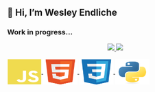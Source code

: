 ## 👋 Hi, I’m Wesley Endliche
<h3>Work in progress...</h3>
<div align="center">
  <a href="https://github.com/wesleyendliche">
  <img height="200em" src="https://github-readme-stats.vercel.app/api?username=wesleyendliche&show_icons=true&theme=tokyonight&include_all_commits=true&count_private=true"/>
  <img height="200em" src="https://github-readme-stats.vercel.app/api/top-langs/?username=wesleyendliche&layout=compact&langs_count=7&theme=tokyonight"/>
</div>
  
<div style="display: inline_block"><br>
  <img align="center" alt="Wes-Js" height="60" width="80" src="https://raw.githubusercontent.com/devicons/devicon/master/icons/javascript/javascript-plain.svg">
  <img align="center" alt="Wes-HTML" height="60" width="80" src="https://raw.githubusercontent.com/devicons/devicon/master/icons/html5/html5-original.svg">
  <img align="center" alt="Wes-CSS" height="60" width="80" src="https://raw.githubusercontent.com/devicons/devicon/master/icons/css3/css3-original.svg">
  <img align="center" alt="Wes-Python" height="60" width="80" src="https://raw.githubusercontent.com/devicons/devicon/master/icons/python/python-original.svg">
</div>
